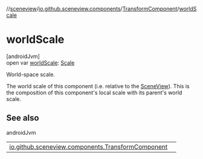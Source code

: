 //[sceneview](../../../index.md)/[io.github.sceneview.components](../index.md)/[TransformComponent](index.md)/[worldScale](world-scale.md)

# worldScale

[androidJvm]\
open var [worldScale](world-scale.md): [Scale](../../io.github.sceneview.math/index.md#2055938798%2FClasslikes%2F-1571379623)

World-space scale.

The world scale of this component (i.e. relative to the [SceneView](../../io.github.sceneview/-scene-view/index.md)). This is the composition of this component's local scale with its parent's world scale.

## See also

androidJvm

| | |
|---|---|
| [io.github.sceneview.components.TransformComponent](world-transform.md) |  |
